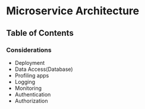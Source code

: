# Microservice Architecture

## Table of Contents

### Considerations

* Deployment
* Data Access(Database)
* Profiling apps
* Logging
* Monitoring
* Authentication
* Authorization
